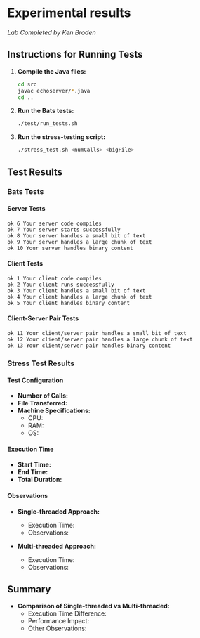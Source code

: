 # Experimental results

*Lab Completed by Ken Broden*

## Instructions for Running Tests

1. **Compile the Java files:**

    ```sh
    cd src
    javac echoserver/*.java
    cd ..
    ```

2. **Run the Bats tests:**

    ```sh
    ./test/run_tests.sh
    ```

3. **Run the stress-testing script:**

    ```sh
    ./stress_test.sh <numCalls> <bigFile>
    ```

## Test Results

### Bats Tests

#### Server Tests

```console
ok 6 Your server code compiles
ok 7 Your server starts successfully
ok 8 Your server handles a small bit of text
ok 9 Your server handles a large chunk of text
ok 10 Your server handles binary content
```

#### Client Tests

```console
ok 1 Your client code compiles
ok 2 Your client runs successfully
ok 3 Your client handles a small bit of text
ok 4 Your client handles a large chunk of text
ok 5 Your client handles binary content
```

#### Client-Server Pair Tests

```console
ok 11 Your client/server pair handles a small bit of text
ok 12 Your client/server pair handles a large chunk of text
ok 13 Your client/server pair handles binary content
```

### Stress Test Results

#### Test Configuration

- **Number of Calls:**
- **File Transferred:**
- **Machine Specifications:**
  - CPU:
  - RAM:
  - OS:

#### Execution Time

- **Start Time:**
- **End Time:**
- **Total Duration:**

#### Observations

- **Single-threaded Approach:**
  - Execution Time:
  - Observations:

- **Multi-threaded Approach:**
  - Execution Time:
  - Observations:

## Summary

- **Comparison of Single-threaded vs Multi-threaded:**
  - Execution Time Difference:
  - Performance Impact:
  - Other Observations:
